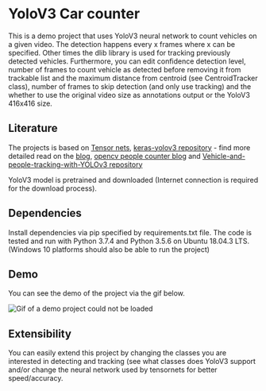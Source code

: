 # YoloV3 Car counter
This is a demo project that uses YoloV3 neural network to count vehicles on a given video. The detection happens every x frames where x can be specified. Other times the dlib library is used for tracking previously detected vehicles. Furthermore, you can edit confidence detection level, number of frames to count vehicle as detected before removing it from trackable list and the maximum distance from centroid (see CentroidTracker class), number of frames to skip detection (and only use tracking) and the whether to use the original video size as annotations output or the YoloV3 416x416 size.

## Literature
The projects is based on [Tensor nets](https://github.com/taehoonlee/tensornets), [keras-yolov3 repository](https://github.com/experiencor/keras-yolo3) - find more detailed read on the [blog](https://towardsdatascience.com/object-detection-using-yolov3-using-keras-80bf35e61ce1), [opencv people counter blog](https://www.pyimagesearch.com/2018/08/13/opencv-people-counter/) and [Vehicle-and-people-tracking-with-YOLOv3 repository](https://github.com/Baakchsu/Vehicle-and-people-tracking-with-YOLOv3-)

YoloV3 model is pretrained and downloaded (Internet connection is required for the download process).
## Dependencies
Install dependencies via pip specified by requirements.txt file.
The code is tested and run with Python 3.7.4 and Python 3.5.6 on Ubuntu 18.04.3 LTS.
(Windows 10 platforms should also be able to run the project)
## Demo
You can see the demo of the project via the gif below.

![Gif of a demo project could not be loaded](https://github.com/nikola1011/yolov3-car-counter/blob/master/demo-yolov3-dlib-window-rec.gif)

## Extensibility
You can easily extend this project by changing the classes you are interested in detecting and tracking (see what classes does YoloV3 support and/or change the neural network used by tensornets for better speed/accuracy.
